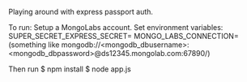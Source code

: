 Playing around with express passport auth.

To run:
Setup a MongoLabs account.
Set environment variables:
SUPER_SECRET_EXPRESS_SECRET=<random string>
MONGO_LABS_CONNECTION=<mongo connection string> 
(something like mongodb://<mongodb_dbusername>:<mongodb_dbpassword>@ds12345.mongolab.com:67890/<db name>)

Then run 
$ npm install
$ node app.js